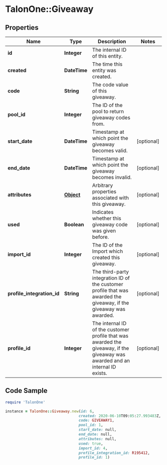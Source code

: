 # TalonOne::Giveaway

## Properties

Name | Type | Description | Notes
------------ | ------------- | ------------- | -------------
**id** | **Integer** | The internal ID of this entity. | 
**created** | **DateTime** | The time this entity was created. | 
**code** | **String** | The code value of this giveaway. | 
**pool_id** | **Integer** | The ID of the pool to return giveaway codes from. | 
**start_date** | **DateTime** | Timestamp at which point the giveaway becomes valid. | [optional] 
**end_date** | **DateTime** | Timestamp at which point the giveaway becomes invalid. | [optional] 
**attributes** | [**Object**](.md) | Arbitrary properties associated with this giveaway. | [optional] 
**used** | **Boolean** | Indicates whether this giveaway code was given before. | [optional] 
**import_id** | **Integer** | The ID of the Import which created this giveaway. | [optional] 
**profile_integration_id** | **String** | The third-party integration ID of the customer profile that was awarded the giveaway, if the giveaway was awarded. | [optional] 
**profile_id** | **Integer** | The internal ID of the customer profile that was awarded the giveaway, if the giveaway was awarded and an internal ID exists. | [optional] 

## Code Sample

```ruby
require 'TalonOne'

instance = TalonOne::Giveaway.new(id: 6,
                                 created: 2020-06-10T09:05:27.993483Z,
                                 code: GIVEAWAY1,
                                 pool_id: 1,
                                 start_date: null,
                                 end_date: null,
                                 attributes: null,
                                 used: true,
                                 import_id: 4,
                                 profile_integration_id: R195412,
                                 profile_id: 1)
```


